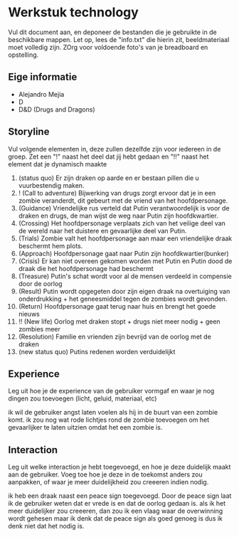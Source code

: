 # Werkstuk technology

Vul dit document aan, en deponeer de bestanden die je gebruikte in de beschikbare mappen. Let op, lees de "info.txt" die hierin zit, beeldmateriaal moet volledig zijn. ZOrg voor voldoende foto's van je breadboard en opstelling.


## Eige informatie

- Alejandro Mejia
- D
- D&D (Drugs and Dragons)


## Storyline 

Vul volgende elementen in, deze zullen dezelfde zijn voor iedereen in de groep. Zet een "!" naast het deel dat jij hebt gedaan en "!!" naast het element dat je dynamisch maakte

1. (status quo) Er zijn draken op aarde en er bestaan pillen die u vuurbestendig maken.
2.  ! (Call to adventure) Bijwerking van drugs zorgt ervoor dat je in een zombie veranderdt, dit gebeurt met de vriend van het hoofdpersonage.
3. (Guidance) Vriendelijke rus verteld dat Putin verantwoordelijk is voor de draken en drugs, de man wijst de weg naar Putin zijn hoofdkwartier.
4. (Crossing) Het hoofdpersonage verplaats zich van het veilige deel van de wereld naar het duistere en gevaarlijke deel van Putin.
5. (Trials) Zombie valt het hoofdpersonage aan maar een vriendelijke draak beschermt hem plots.
6. (Approach) Hoofdpersonage gaat naar Putin zijn hoofdkwartier(bunker)
7. (Crisis) Er kan niet overeen gekomen worden met Putin en Putin dood de draak die het hoofdpersonage had beschermt
8. (Treasure) Putin's schat wordt voor al de mensen verdeeld in compensie door de oorlog
9. (Result) Putin wordt opgegeten door zijn eigen draak na overtuiging van onderdrukking + het geneesmiddel tegen de zombies wordt gevonden.
10. (Return) Hoofdpersonage gaat terug naar huis en brengt het goede nieuws
11. !! (New life) Oorlog met draken stopt + drugs niet meer nodig + geen zombies meer
12. (Resolution) Familie en vrienden zijn bevrijd van de oorlog met de draken
13. (new status quo) Putins redenen worden verduidelijkt

## Experience

Leg uit hoe je de experience van de gebruiker vormgaf en waar je nog dingen zou toevoegen (licht, geluid, materiaal, etc)

ik wil de gebruiker angst laten voelen als hij in de buurt van een zombie komt.
ik zou nog wat rode lichtjes rond de zombie toevoegen om het gevaarlijker te laten uitzien omdat het een zombie is.

## Interaction

Leg uit welke interaction je hebt toegevoegd, en hoe je deze duidelijk maakt aan de gebruiker. Voeg toe hoe je deze in de toekomst anders zou aanpakken, of waar je meer duidelijkheid zou creeeren indien nodig.

ik heb een draak naast een peace sign toegevoegd. Door de peace sign laat ik de gebruiker weten dat er vrede is en dat de oorlog gedaan is.
als ik het meer duidelijker zou creeeren, dan zou ik een vlaag waar de overwinning wordt gehesen maar ik denk dat de peace sign als goed genoeg is dus ik denk niet dat het nodig is.




